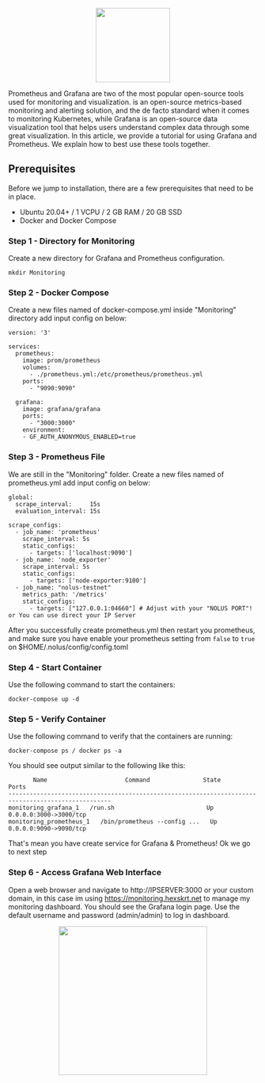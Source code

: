 <p align="center">
  <img height="150" height="auto" src="https://www.bogotobogo.com/DevOps/Docker/images/Docker-Prometheus-Grafana/grafana-prometheus.png">
</p>

Prometheus and Grafana are two of the most popular open-source tools used for monitoring and visualization. is an open-source metrics-based monitoring and alerting solution, and the de facto standard when it comes to monitoring Kubernetes, while Grafana is an open-source data visualization tool that helps users understand complex data through some great visualization. In this article, we provide a tutorial for using Grafana and Prometheus. We explain how to best use these tools together.

## Prerequisites

Before we jump to installation, there are a few prerequisites that need to be in place.

- Ubuntu 20.04+ / 1 VCPU / 2 GB RAM / 20 GB SSD
- Docker and Docker Compose 

### Step 1 - Directory for Monitoring
Create a new directory for Grafana and Prometheus configuration.
```
mkdir Monitoring
```

### Step 2 - Docker Compose 
Create a new files named of docker-compose.yml inside "Monitoring" directory add input config on below:
```
version: '3'

services:
  prometheus:
    image: prom/prometheus
    volumes:
      - ./prometheus.yml:/etc/prometheus/prometheus.yml
    ports:
      - "9090:9090"

  grafana:
    image: grafana/grafana
    ports:
      - "3000:3000"
    environment:
    - GF_AUTH_ANONYMOUS_ENABLED=true  
```
### Step 3 - Prometheus File
We are still in the "Monitoring" folder. Create a new files named of prometheus.yml add input config on below:
```
global:
  scrape_interval:     15s
  evaluation_interval: 15s

scrape_configs:
  - job_name: 'prometheus'
    scrape_interval: 5s
    static_configs:
      - targets: ['localhost:9090']
  - job_name: 'node_exporter'
    scrape_interval: 5s
    static_configs:
      - targets: ['node-exporter:9100']
  - job_name: "nolus-testnet"
    metrics_path: '/metrics'
    static_configs:
      - targets: ["127.0.0.1:04660"] # Adjust with your "NOLUS PORT"! or You can use direct your IP Server
```
After you successfully create prometheus.yml then restart you prometheus, and make sure you have enable your prometheus setting from `false` to `true` on $HOME/.nolus/config/config.toml
### Step 4 - Start Container
Use the following command to start the containers:
```
docker-compose up -d
```
### Step 5 - Verify Container
Use the following command to verify that the containers are running:
```
docker-compose ps / docker ps -a
```
You should see output similar to the following like this:
```
       Name                      Command               State                   Ports                 
---------------------------------------------------------------------------------------------------
monitoring_grafana_1   /run.sh                          Up      0.0.0.0:3000->3000/tcp              
monitoring_prometheus_1   /bin/prometheus --config ...   Up      0.0.0.0:9090->9090/tcp 
```
That's mean you have create service for Grafana & Prometheus! Ok we go to next step
### Step 6 - Access Grafana Web Interface
Open a web browser and navigate to http://IPSERVER:3000 or your custom domain, in this case im using https://monitoring.hexskrt.net to manage my monitoring dashboard. You should see the Grafana login page. Use the default username and password (admin/admin) to log in dashboard.

<p align="center">
  <img height="300" height="auto" src="https://prnt.sc/fL6uO7weX4Hc">
</p>
